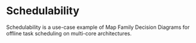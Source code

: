 # Schedulability

Schedulability is a use-case example of Map Family Decision Diagrams for offline task scheduling on multi-core architectures.
